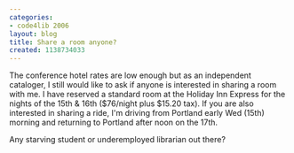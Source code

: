 ```yaml
---
categories:
- code4lib 2006
layout: blog
title: Share a room anyone?
created: 1138734033
---
```

The conference hotel rates are low enough but as an independent cataloger, I still would like to ask if anyone is interested in sharing a room with me. I have reserved a standard room at the Holiday Inn Express for the nights of the 15th & 16th ($76/night plus $15.20 tax). If you are also interested in sharing a ride, I'm driving from Portland early Wed (15th) morning and returning to Portland after noon on the 17th.

Any starving student or underemployed librarian out there?
